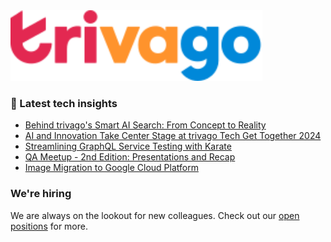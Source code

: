 <img src="/images/logo-trivago.svg" width="80%" alt="trivago logo">

### 📝 Latest tech insights

<!-- BLOG-POST-LIST:START -->
- [Behind trivago's Smart AI Search: From Concept to Reality](https://tech.trivago.com/post/2024-12-17-behind-trivagos-ai-search-from-concept-to-reality/)
- [AI and Innovation Take Center Stage at trivago Tech Get Together 2024](https://tech.trivago.com/post/2024-07-25-ai-and-innovation-innovation-take-center-stage-at-trivago-tech-get-together-2024/)
- [Streamlining GraphQL Service Testing with Karate](https://tech.trivago.com/post/2024-07-08-streamlining-graphql-service-testing-with-karate/)
- [QA Meetup - 2nd Edition: Presentations and Recap](https://tech.trivago.com/post/2024-05-21-qa-meetup-2nd-edition-presentations-and-recap/)
- [Image Migration to Google Cloud Platform](https://tech.trivago.com/post/2024-05-14-image-migration-to-gcp/)
<!-- BLOG-POST-LIST:END -->

### We're hiring

We are always on the lookout for new colleagues.
Check out our [open positions](https://company.trivago.com/open-positions/?gh_src=5d4685202) for more.

<!--

**Here are some ideas to get you started:**

🙋‍♀️ A short introduction - what is your organization all about?
🌈 Contribution guidelines - how can the community get involved?
👩‍💻 Useful resources - where can the community find your docs? Is there anything else the community should know?
🍿 Fun facts - what does your team eat for breakfast?
🧙 Remember, you can do mighty things with the power of [Markdown](https://guides.github.com/features/mastering-markdown/)
-->
